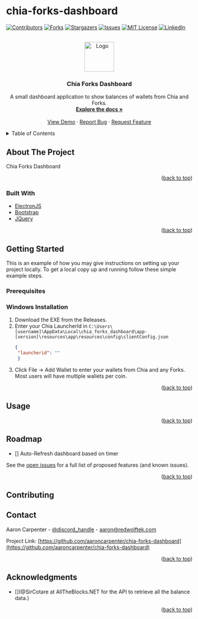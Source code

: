 # chia-forks-dashboard

<div id="top"></div>
<!--
*** Thanks for checking out the Best-README-Template. If you have a suggestion
*** that would make this better, please fork the repo and create a pull request
*** or simply open an issue with the tag "enhancement".
*** Don't forget to give the project a star!
*** Thanks again! Now go create something AMAZING! :D
-->



<!-- PROJECT SHIELDS -->
<!--
*** I'm using markdown "reference style" links for readability.
*** Reference links are enclosed in brackets [ ] instead of parentheses ( ).
*** See the bottom of this document for the declaration of the reference variables
*** for contributors-url, forks-url, etc. This is an optional, concise syntax you may use.
*** https://www.markdownguide.org/basic-syntax/#reference-style-links
-->
[![Contributors][contributors-shield]][contributors-url]
[![Forks][forks-shield]][forks-url]
[![Stargazers][stars-shield]][stars-url]
[![Issues][issues-shield]][issues-url]
[![MIT License][license-shield]][license-url]
[![LinkedIn][linkedin-shield]][linkedin-url]



<!-- PROJECT LOGO -->
<br />
<div align="center">
  <a href="https://github.com/aaroncarpenter/chia-forks-dashboard">
    <img src="images/logo.png" alt="Logo" width="80" height="80">
  </a>

<h3 align="center">Chia Forks Dashboard</h3>

  <p align="center">
    A small dashboard application to show balances of wallets from Chia and Forks.
    <br />
    <a href="https://github.com/aaroncarpenter/chia-forks-dashboard"><strong>Explore the docs »</strong></a>
    <br />
    <br />
    <a href="https://github.com/aaroncarpenter/chia-forks-dashboard">View Demo</a>
    ·
    <a href="https://github.com/aaroncarpenter/chia-forks-dashboard/issues">Report Bug</a>
    ·
    <a href="https://github.com/aaroncarpenter/chia-forks-dashboard/issues">Request Feature</a>
  </p>
</div>



<!-- TABLE OF CONTENTS -->
<details>
  <summary>Table of Contents</summary>
  <ol>
    <li>
      <a href="#about-the-project">About The Project</a>
      <ul>
        <li><a href="#built-with">Built With</a></li>
      </ul>
    </li>
    <li>
      <a href="#getting-started">Getting Started</a>
      <ul>
        <li><a href="#prerequisites">Prerequisites</a></li>
        <li><a href="#installation">Installation</a></li>
      </ul>
    </li>
    <li><a href="#usage">Usage</a></li>
    <li><a href="#roadmap">Roadmap</a></li>
    <li><a href="#contributing">Contributing</a></li>
    <li><a href="#license">License</a></li>
    <li><a href="#contact">Contact</a></li>
    <li><a href="#acknowledgments">Acknowledgments</a></li>
  </ol>
</details>



<!-- ABOUT THE PROJECT -->
## About The Project

Chia Forks Dashboard

<!--
[![Product Name Screen Shot][product-screenshot]](https://example.com)

Here's a blank template to get started: To avoid retyping too much info. Do a search and replace with your text editor for the following: `github_username`, `repo_name`, `twitter_handle`, `linkedin_username`, `email`, `email_client`, `project_title`, `project_description`

-->
<p align="right">(<a href="#top">back to top</a>)</p>



### Built With

* [ElectronJS](https://electronjs.org/)
* [Bootstrap](https://getbootstrap.com)
* [JQuery](https://jquery.com)

<p align="right">(<a href="#top">back to top</a>)</p>


<!-- GETTING STARTED -->
## Getting Started

This is an example of how you may give instructions on setting up your project locally.
To get a local copy up and running follow these simple example steps.

### Prerequisites

<!--
This is an example of how to list things you need to use the software and how to install them.
* npm
  ```sh
  npm install npm@latest -g
  ```
-->

### Windows Installation

1. Download the EXE from the Releases.
2. Enter your Chia LauncherId in `C:\Users\[username]\AppData\Local\chia_forks_dashboard\app-[version]\resources\app\resources\config\clientConfig.json`
   ```json
   {
    "launcherid": ""
    }
     ```
3. Click File -> Add Wallet to enter your wallets from Chia and any Forks.  Most users will have multiple wallets per coin.

<p align="right">(<a href="#top">back to top</a>)</p>



<!-- USAGE EXAMPLES -->
## Usage

<!--
Use this space to show useful examples of how a project can be used. Additional screenshots, code examples and demos work well in this space. You may also link to more resources.

_For more examples, please refer to the [Documentation](https://example.com)_

-->
<p align="right">(<a href="#top">back to top</a>)</p>



<!-- ROADMAP -->
## Roadmap

- [] Auto-Refresh dashboard based on timer

See the [open issues](https://github.com/aaroncarpenter/chia-forks-dashboard/issues) for a full list of proposed features (and known issues).

<p align="right">(<a href="#top">back to top</a>)</p>



<!-- CONTRIBUTING -->
## Contributing
<!--
Contributions are what make the open source community such an amazing place to learn, inspire, and create. Any contributions you make are **greatly appreciated**.

If you have a suggestion that would make this better, please fork the repo and create a pull request. You can also simply open an issue with the tag "enhancement".
Don't forget to give the project a star! Thanks again!

1. Fork the Project
2. Create your Feature Branch (`git checkout -b feature/AmazingFeature`)
3. Commit your Changes (`git commit -m 'Add some AmazingFeature'`)
4. Push to the Branch (`git push origin feature/AmazingFeature`)
5. Open a Pull Request

<p align="right">(<a href="#top">back to top</a>)</p>
-->

<!-- CONTACT -->
## Contact

Aaron Carpenter - [@discord_handle](https://discordapp.com/users/872708817899646978) - aaron@redwolftek.com

Project Link: [https://github.com/aaroncarpenter/chia-forks-dashboard](https://github.com/aaroncarpenter/chia-forks-dashboard)

<p align="right">(<a href="#top">back to top</a>)</p>



<!-- ACKNOWLEDGMENTS -->
## Acknowledgments

* [](@SirCotare at AllTheBlocks.NET for the API to retrieve all the balance data.)

<p align="right">(<a href="#top">back to top</a>)</p>



<!-- MARKDOWN LINKS & IMAGES -->
<!-- https://www.markdownguide.org/basic-syntax/#reference-style-links -->
[contributors-shield]: https://img.shields.io/github/contributors/aaroncarpenter/chia-forks-dashboard.svg?style=for-the-badge
[contributors-url]: https://github.com/aaroncarpenter/chia-forks-dashboard/graphs/contributors
[forks-shield]: https://img.shields.io/github/forks/aaroncarpenter/chia-forks-dashboard.svg?style=for-the-badge
[forks-url]: https://github.com/aaroncarpenter/chia-forks-dashboard/network/members
[stars-shield]: https://img.shields.io/github/stars/aaroncarpenter/chia-forks-dashboard.svg?style=for-the-badge
[stars-url]: https://github.com/aaroncarpenter/chia-forks-dashboard/stargazers
[issues-shield]: https://img.shields.io/github/issues/aaroncarpenter/chia-forks-dashboard.svg?style=for-the-badge
[issues-url]: https://github.com/aaroncarpenter/chia-forks-dashboard/issues
[license-shield]: https://img.shields.io/github/license/aaroncarpenter/chia-forks-dashboard.svg?style=for-the-badge
[license-url]: https://github.com/aaroncarpenter/chia-forks-dashboard/blob/master/LICENSE.txt
[linkedin-shield]: https://img.shields.io/badge/-LinkedIn-black.svg?style=for-the-badge&logo=linkedin&colorB=555
[linkedin-url]: https://linkedin.com/in/aaronmcarpenter
[product-screenshot]: images/screenshot.png